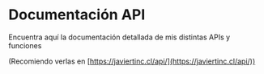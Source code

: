 # Documentación API

Encuentra aquí la documentación detallada de mis distintas APIs y funciones

(Recomiendo verlas en [https://javiertinc.cl/api/](https://javiertinc.cl/api/))
